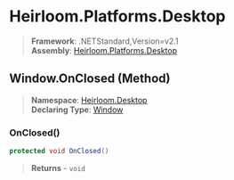 # Heirloom.Platforms.Desktop

> **Framework**: .NETStandard,Version=v2.1  
> **Assembly**: [Heirloom.Platforms.Desktop][0]

## Window.OnClosed (Method)

> **Namespace**: [Heirloom.Desktop][0]  
> **Declaring Type**: [Window][1]

### OnClosed()

```cs
protected void OnClosed()
```

> **Returns** - `void`

[0]: ../../../Heirloom.Platforms.Desktop.md
[1]: ../Window.md
